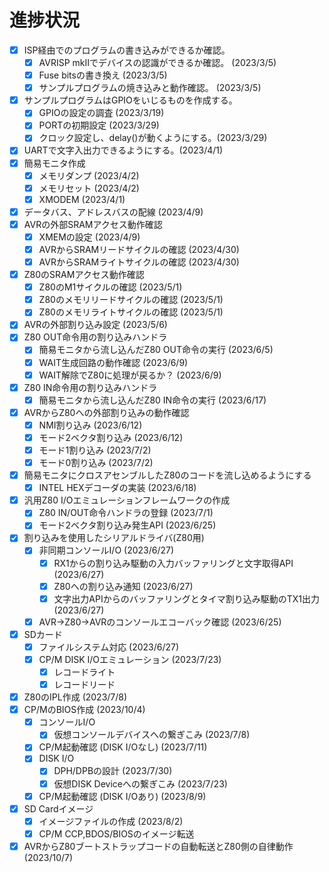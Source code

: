 # 進捗状況

- [x] ISP経由でのプログラムの書き込みができるか確認。
    - [x] AVRISP mkIIでデバイスの認識ができるか確認。 (2023/3/5)
    - [x] Fuse bitsの書き換え (2023/3/5)
    - [x] サンプルプログラムの焼き込みと動作確認。 (2023/3/5)
- [x] サンプルプログラムはGPIOをいじるものを作成する。
    - [x] GPIOの設定の調査 (2023/3/19)
    - [x] PORTの初期設定 (2023/3/29)
    - [x] クロック設定し、delay()が動くようにする。(2023/3/29)
- [x] UARTで文字入出力できるようにする。(2023/4/1)
- [x] 簡易モニタ作成
    - [x] メモリダンプ (2023/4/2)
    - [x] メモリセット (2023/4/2)
    - [x] XMODEM (2023/4/1)
- [x] データバス、アドレスバスの配線 (2023/4/9)
- [x] AVRの外部SRAMアクセス動作確認
  - [x] XMEMの設定 (2023/4/9)
  - [x] AVRからSRAMリードサイクルの確認 (2023/4/30)
  - [x] AVRからSRAMライトサイクルの確認 (2023/4/30)
- [x] Z80のSRAMアクセス動作確認
  - [x] Z80のM1サイクルの確認 (2023/5/1)
  - [x] Z80のメモリリードサイクルの確認 (2023/5/1)
  - [x] Z80のメモリライトサイクルの確認 (2023/5/1)
- [x] AVRの外部割り込み設定 (2023/5/6)
- [x] Z80 OUT命令用の割り込みハンドラ
    - [x] 簡易モニタから流し込んだZ80 OUT命令の実行 (2023/6/5)
    - [x] WAIT生成回路の動作確認 (2023/6/9)
    - [x] WAIT解除でZ80に処理が戻るか？ (2023/6/9)
- [x] Z80 IN命令用の割り込みハンドラ
    - [x] 簡易モニタから流し込んだZ80 IN命令の実行  (2023/6/17)
- [x] AVRからZ80への外部割り込みの動作確認
  - [x] NMI割り込み  (2023/6/12)
  - [x] モード2ベクタ割り込み  (2023/6/12)
  - [x] モード1割り込み (2023/7/2)
  - [x] モード0割り込み (2023/7/2)
- [x] 簡易モニタにクロスアセンブルしたZ80のコードを流し込めるようにする
    - [x] INTEL HEXデコーダの実装 (2023/6/18)
- [x] 汎用Z80 I/Oエミュレーションフレームワークの作成
  - [x] Z80 IN/OUT命令ハンドラの登録 (2023/7/1)
  - [x] モード2ベクタ割り込み発生API (2023/6/25)
- [x] 割り込みを使用したシリアルドライバ(Z80用)
  - [x] 非同期コンソールI/O  (2023/6/27)
      - [x] RX1からの割り込み駆動の入力バッファリングと文字取得API (2023/6/27)
      - [x] Z80への割り込み通知  (2023/6/27)
      - [x] 文字出力APIからのバッファリングとタイマ割り込み駆動のTX1出力 (2023/6/27)
  - [x] AVR→Z80→AVRのコンソールエコーバック確認 (2023/6/25)
- [x] SDカード
  - [x] ファイルシステム対応 (2023/6/27)
  - [x] CP/M DISK I/Oエミュレーション (2023/7/23)
    - [x] レコードライト
    - [x] レコードリード
- [x] Z80のIPL作成 (2023/7/8)
- [x] CP/MのBIOS作成 (2023/10/4)
    - [x] コンソールI/O
      - [x] 仮想コンソールデバイスへの繋ぎこみ (2023/7/8)
    - [x] CP/M起動確認 (DISK I/Oなし) (2023/7/11)
    - [x] DISK I/O
      - [x] DPH/DPBの設計 (2023/7/30)
      - [x] 仮想DISK Deviceへの繋ぎこみ (2023/7/23)
    - [x] CP/M起動確認 (DISK I/Oあり) (2023/8/9)
- [x] SD Cardイメージ
  - [x] イメージファイルの作成 (2023/8/2)
  - [x] CP/M CCP,BDOS/BIOSのイメージ転送
- [x] AVRからZ80ブートストラップコードの自動転送とZ80側の自律動作 (2023/10/7)
